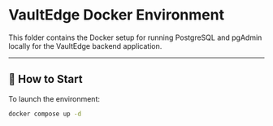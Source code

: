 # VaultEdge Docker Environment

This folder contains the Docker setup for running PostgreSQL and pgAdmin locally for the VaultEdge backend application.

---

## 🚀 How to Start

To launch the environment:

```bash
docker compose up -d
